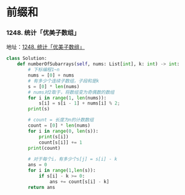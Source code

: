 # 前缀和

### 1248. 统计「优美子数组」
地址：[1248. 统计「优美子数组」](https://leetcode.cn/problems/count-number-of-nice-subarrays/)

```python
class Solution:
    def numberOfSubarrays(self, nums: List[int], k: int) -> int:
        # 下标编程1~n
        nums = [0] + nums
        # 有多少个连续子数组，子段和是k
        s = [0] * len(nums)
        # nums对2取于，将数组变为奇偶数的数组
        for i in range(1, len(nums)):
            s[i] = s[i - 1] + nums[i] % 2;
        print(s)

        # count = 长度为n的计数数组
        count = [0] * len(nums)
        for i in range(0, len(s)):
            print(s[i])
            count[s[i]] += 1
        print(count)
        
        # 对于每个i，有多少个s[j] = s[i] - k
        ans = 0
        for i in range(1,len(s)):
            if s[i] - k >= 0:
                ans += count[s[i] - k]
        return ans
```
